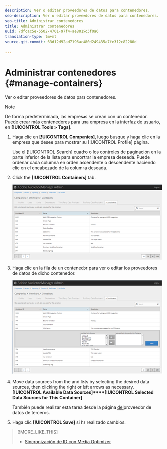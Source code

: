 ```yaml
---
description: Ver o editar proveedores de datos para contenedores.
seo-description: Ver o editar proveedores de datos para contenedores.
seo-title: Administrar contenedores
title: Administrar contenedores
uuid: 7dfcac5e-5502-4701-97f4-ae8015c3f0a6
translation-type: tm+mt
source-git-commit: 63d12d92ad7196ac880d249435a7fe312c82280d

---
```



# Administrar contenedores {#manage-containers}

Ver o editar proveedores de datos para contenedores.

<!-- t_containers.xml -->

>[!NOTE]
>
>De forma predeterminada, las empresas se crean con un contenedor. Puede crear más contenedores para una empresa en la interfaz de usuario, en **[!UICONTROL Tools > Tags]**.

1. Haga clic en **[!UICONTROL Companies]**, luego busque y haga clic en la empresa que desee para mostrar su [!UICONTROL Profile] página.

   Use el [!UICONTROL Search] cuadro o los controles de paginación en la parte inferior de la lista para encontrar la empresa deseada. Puede ordenar cada columna en orden ascendente o descendente haciendo clic en el encabezado de la columna deseada.

1. Click the **[!UICONTROL Containers]** tab.

   ![](assets/containers.png)

1. Haga clic en la fila de un contenedor para ver o editar los proveedores de datos de dicho contenedor.

   ![Resultado del paso](assets/containers_edit.png)

1. Move data sources from the  and  lists by selecting the desired data sources, then clicking the right or left arrows as necessary.**[!UICONTROL Available Data Sources]****[!UICONTROL Selected Data Sources for This Container]**

   También puede realizar esta tarea desde la página [del](../companies/admin-third-party-providers.md#task_E942DD674D794BA6B8EFD52FD866E689)proveedor de datos de terceros.

1. Haga clic **[!UICONTROL Save]** si ha realizado cambios.

>[!MORE_LIKE_THIS]
>
>* [Sincronización de ID con Media Optimizer](../companies/admin-amo-sync.md#concept_2B5537233DAA4860B3503B344F937D83)

